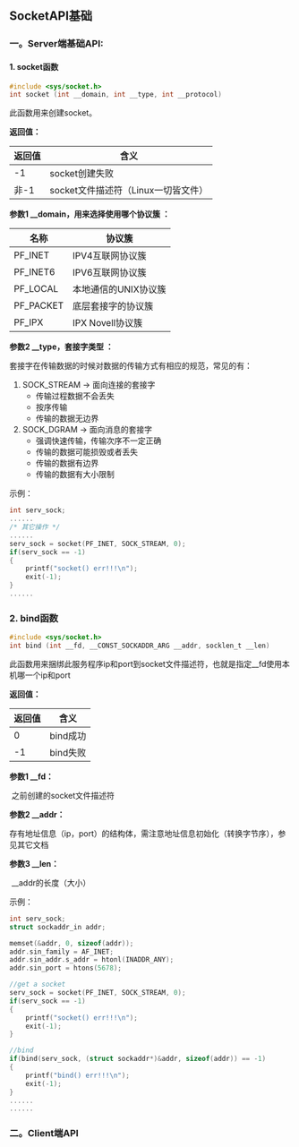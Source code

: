 ## SocketAPI基础

### 一。Server端基础API:

#### 1. socket函数

```c
#include <sys/socket.h>
int socket (int __domain, int __type, int __protocol)
```

此函数用来创建socket。

**返回值：**

| 返回值 | 含义                                |
| ------ | ----------------------------------- |
| -1     | socket创建失败                      |
| 非-1   | socket文件描述符（Linux一切皆文件） |

**参数1 __domain，用来选择使用哪个协议簇 ：**

| 名称      | 协议簇               |
| --------- | -------------------- |
| PF_INET   | IPV4互联网协议簇     |
| PF_INET6  | IPV6互联网协议簇     |
| PF_LOCAL  | 本地通信的UNIX协议簇 |
| PF_PACKET | 底层套接字的协议簇   |
| PF_IPX    | IPX Novell协议簇     |

**参数2 __type，套接字类型 ：**

套接字在传输数据的时候对数据的传输方式有相应的规范，常见的有：

1. SOCK_STREAM -> 面向连接的套接字
   - 传输过程数据不会丢失
   - 按序传输
   - 传输的数据无边界
2. SOCK_DGRAM -> 面向消息的套接字
   - 强调快速传输，传输次序不一定正确
   - 传输的数据可能损毁或者丢失
   - 传输的数据有边界
   - 传输的数据有大小限制

示例：

```c
int serv_sock;
......
/* 其它操作 */
......
serv_sock = socket(PF_INET, SOCK_STREAM, 0);
if(serv_sock == -1)
{
    printf("socket() err!!!\n");
    exit(-1);
}
......
```



### 2. bind函数

```c
#include <sys/socket.h>
int bind (int __fd, __CONST_SOCKADDR_ARG __addr, socklen_t __len)
```

此函数用来捆绑此服务程序ip和port到socket文件描述符，也就是指定__fd使用本机哪一个ip和port

**返回值：**

| 返回值 | 含义     |
| ------ | -------- |
| 0      | bind成功 |
| -1     | bind失败 |

**参数1 __fd：**

​	之前创建的socket文件描述符

**参数2 __addr：**

​	存有地址信息（ip，port）的结构体，需注意地址信息初始化（转换字节序），参见其它文档

**参数3 __len：**

​	__addr的长度（大小）

示例：

```c
int serv_sock;
struct sockaddr_in addr;

memset(&addr, 0, sizeof(addr));
addr.sin_family = AF_INET;
addr.sin_addr.s_addr = htonl(INADDR_ANY);
addr.sin_port = htons(5678);

//get a socket
serv_sock = socket(PF_INET, SOCK_STREAM, 0);
if(serv_sock == -1)
{
    printf("socket() err!!!\n");
    exit(-1);
}

//bind
if(bind(serv_sock, (struct sockaddr*)&addr, sizeof(addr)) == -1)
{
    printf("bind() err!!!\n");
    exit(-1);
}
......
......
```



### 二。Client端API







